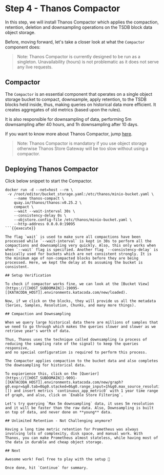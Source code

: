 # Step 4 - Thanos Compactor

In this step, we will install Thanos Compactor which applies the compaction, retention, deletion and downsampling operations
on the TSDB block data object storage.

Before, moving forward, let's take a closer look at what the `Compactor` component does:

> Note: Thanos Compactor is currently designed to be run as a singleton. Unavailability (hours) is not problematic as it does not serve any live requests.
## Compactor

The `Compactor` is an essential component that operates on a single object storage bucket to compact, downsample, apply retention, to the TSDB blocks held inside,
thus, making queries on historical data more efficient. It creates aggregates of old metrics (based upon the rules).

It is also responsible for downsampling of data, performing 5m downsampling after 40 hours, and 1h downsampling after 10 days.

If you want to know more about Thanos Compactor, jump [here](https://thanos.io/tip/components/compact.md/).

> Note: Thanos Compactor is mandatory if you use object storage otherwise Thanos Store Gateway will be too slow without using a compactor.

## Deploying Thanos Compactor

Click below snippet to start the Compactor.

```
docker run -d --net=host --rm \
 -v /root/editor/bucket_storage.yaml:/etc/thanos/minio-bucket.yaml \
    --name thanos-compact \
    quay.io/thanos/thanos:v0.25.2 \
    compact \
    --wait --wait-interval 30s \
    --consistency-delay 0s \
    --objstore.config-file /etc/thanos/minio-bucket.yaml \
    --http-address 0.0.0.0:19095
```{{execute}}

The flag `wait` is used to make sure all compactions have been processed while `--wait-interval` is kept in 30s to perform all the compactions and downsampling very quickly. Also, this only works when when `--wait` flag is specified. Another flag `--consistency-delay` is basically used for buckets which are not consistent strongly. It is the minimum age of non-compacted blocks before they are being processed. Here, we kept the delay at 0s assuming the bucket is consistent.

## Setup Verification

To check if compactor works fine, we can look at the [Bucket View](https://[[HOST_SUBDOMAIN]]-19095-[[KATACODA_HOST]].environments.katacoda.com/new/loaded).

Now, if we click on the blocks, they will provide us all the metadata (Series, Samples, Resolution, Chunks, and many more things).

## Compaction and Downsampling

When we query large historical data there are millions of samples that we need to go through which makes the queries slower and slower as we retrieve year's worth of data.

Thus, Thanos uses the technique called downsampling (a process of reducing the sampling rate of the signal) to keep the queries responsive,
and no special configuration is required to perform this process.

The Compactor applies compaction to the bucket data and also completes the downsampling for historical data.

To expierience this, click on the [Querier](https://[[HOST_SUBDOMAIN]]-9091-[[KATACODA_HOST]].environments.katacoda.com/new/graph?g0.expr=&g0.tab=0&g0.stacked=0&g0.range_input=1h&g0.max_source_resolution=0s&g0.deduplicate=1&g0.partial_response=0&g0.store_matches=[]) and insert metrics `continuous_app_metric0` with 1 year time range of graph, and also, click on `Enable Store Filtering`.

Let's try querying `Max 5m downsampling` data, it uses 5m resolution and it will be faster than the raw data. Also, Downsampling is built on top of data, and never done on **young** data.

## Unlimited Retention - Not Challenging anymore?

Having a long time metric retention for Prometheus was always involving lots of complexity, disk space, and manual work. With Thanos, you can make Prometheus almost stateless, while having most of the data in durable and cheap object storage.

## Next

Awesome work! Feel free to play with the setup 🤗

Once done, hit `Continue` for summary.
